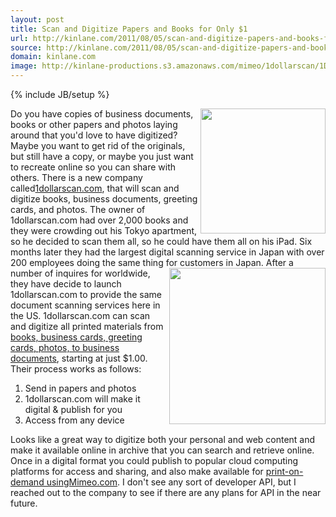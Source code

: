 ```yaml
---
layout: post
title: Scan and Digitize Papers and Books for Only $1
url: http://kinlane.com/2011/08/05/scan-and-digitize-papers-and-books-for-only-1/
source: http://kinlane.com/2011/08/05/scan-and-digitize-papers-and-books-for-only-1/
domain: kinlane.com
image: http://kinlane-productions.s3.amazonaws.com/mimeo/1dollarscan/1DollarScan-Logo.png
---
```

{% include JB/setup %}<p><!DOCTYPE html PUBLIC "-//W3C//DTD XHTML 1.0 Transitional//EN"
    "http://www.w3.org/TR/xhtml1/DTD/xhtml1-transitional.dtd">
<html xmlns="http://www.w3.org/1999/xhtml">
  <head>
    <title></title>
  </head>
  <body>
    <a title="1dollarscan.com" href="http://1dollarscan.com/index.php"><img src="http://kinlane-productions.s3.amazonaws.com/mimeo/1dollarscan/1DollarScan-Logo.png" alt="" width="200" align=
    "right" /></a> Do you have copies of business documents, books or other papers and photos laying around that you'd love to have digitized? Maybe you want to get rid of the originals, but still
    have a copy, or maybe you just want to recreate online so you can share with others. There is a new company called<a title="1dollarscan.com" href=
    "http://1dollarscan.com/index.php">1dollarscan.com</a>, that will scan and digitize books, business documents, greeting cards, and photos. The owner of 1dollarscan.com had over 2,000 books and
    they were crowding out his Tokyo apartment, so he decided to scan them all, so he could have them all on his iPad. Six months later they had the largest digital scanning service in Japan with
    over 200 employees doing the same thing for customers in Japan. <img src="http://kinlane-productions.s3.amazonaws.com/mimeo/1dollarscan/1DollarScan-box-bookshelf.png" alt="" width="250" align=
    "right" /> After a number of inquires for worldwide, they have decide to launch 1dollarscan.com to provide the same document scanning services here in the US. 1dollarscan.com can scan and
    digitize all printed materials from <a title="books, business cards, greeting cards, photos, to business documents" href="http://developer.mimeo.com">books, business cards, greeting cards,
    photos, to business documents</a>, starting at just $1.00. Their process works as follows:
    <ol class="mainlist">
      <li>Send in papers and photos
      </li>
      <li>1dollarscan.com will make it digital &amp; publish for you
      </li>
      <li>Access from any device
      </li>
    </ol>Looks like a great way to digitize both your personal and web content and make it available online in archive that you can search and retrieve online. Once in a digital format you could
    publish to popular cloud computing platforms for access and sharing, and also make available for <a title="print-on-demand using Mimeo.com" href="http://www.mimeo.com">print-on-demand
    usingMimeo.com</a>. I don't see any sort of developer API, but I reached out to the company to see if there are any plans for API in the near future.
  </body>
</html></p>
